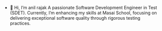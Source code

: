 - 👋 Hi, I’m anil rajak
 A passionate Software Development Engineer in Test (SDET). Currently, I’m enhancing my skills at Masai School, focusing on delivering exceptional software quality through rigorous testing practices.
